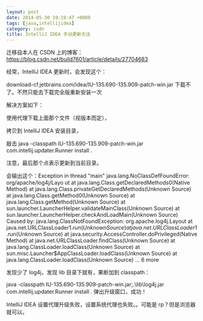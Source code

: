 ```yaml
---
layout: post
date: 2014-05-30 19:19:47 +0800
tags: [java,intellijidea]
category: csdn
title: IntelliJ IDEA 手动更新方法
---
```


迁移自本人在 CSDN 上的博客：https://blog.csdn.net/build7601/article/details/27704683

经常，IntelliJ IDEA 更新时，会发现这个：

download-cf.jetbrains.com/idea/IU-135.690-135.909-patch-win.jar 下载不了。不然只能去下载完全版重新安装一次

解决方案如下：

使用代理下载上面那个文件（视版本而定），

拷贝到 IntelliJ IDEA 安装目录，

敲击 java -classpath IU-135.690-135.909-patch-win.jar com.intellij.updater.Runner install . 

注意，最后那个点表示更新到当前目录。

会输出这个：Exception in thread "main" java.lang.NoClassDefFoundError: org/apache/log4j/Layo
ut
        at java.lang.Class.getDeclaredMethods0(Native Method)
        at java.lang.Class.privateGetDeclaredMethods(Unknown Source)
        at java.lang.Class.getMethod0(Unknown Source)
        at java.lang.Class.getMethod(Unknown Source)
        at sun.launcher.LauncherHelper.validateMainClass(Unknown Source)
        at sun.launcher.LauncherHelper.checkAndLoadMain(Unknown Source)
Caused by: java.lang.ClassNotFoundException: org.apache.log4j.Layout
        at java.net.URLClassLoader$1.run(Unknown Source)
        at java.net.URLClassLoader$1.run(Unknown Source)
        at java.security.AccessController.doPrivileged(Native Method)
        at java.net.URLClassLoader.findClass(Unknown Source)
        at java.lang.ClassLoader.loadClass(Unknown Source)
        at sun.misc.Launcher$AppClassLoader.loadClass(Unknown Source)
        at java.lang.ClassLoader.loadClass(Unknown Source)
        ... 6 more


发现少了 log4j，发现 lib 目录下就有，果断加到 classpath：

java -classpath IU-135.690-135.909-patch-win.jar;.\lib\log4j.jar com.intellij.updater.Runner install .
弹出升级窗口，成功！

IntelliJ IDEA 设置代理升级失败，设置系统代理也失败。。可能是 rp？但是浏览器就可以。